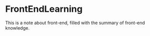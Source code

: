 # FrontEndLearning

This is a note about front-end, filled with the summary of front-end knowledge.
